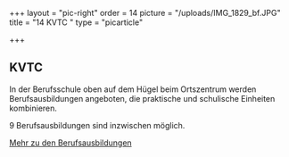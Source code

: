 +++
layout = "pic-right"
order = 14
picture = "/uploads/IMG_1829_bf.JPG"
title = "14 KVTC "
type = "picarticle"

+++
## KVTC

In der Berufsschule oben auf dem Hügel beim Ortszentrum werden Berufsausbildungen angeboten, die praktische und schulische Einheiten kombinieren.

9 Berufsausbildungen sind inzwischen möglich.

[Mehr zu den Berufsausbildungen](/projekte/berufsausbildungen "Berufsausbildungen")